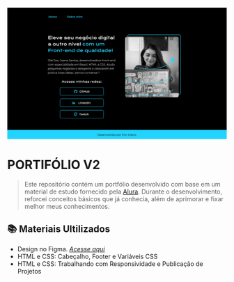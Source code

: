 ![Preview Portfólio V2](https://github.com/ericinacio/cursos-alura-html-css/blob/main/portfolio-v2/assets/portfolio-v2.png)
# PORTIFÓLIO V2
> Este repositório contém um portfólio desenvolvido com base em um material de estudo fornecido pela [Alura](https://www.alura.com.br/). Durante o desenvolvimento, reforcei conceitos básicos que já conhecia, além de aprimorar e fixar melhor meus conhecimentos.

## 📚 Materiais Ultilizados
* Design no Figma. *[Acesse aqui](https://www.figma.com/design/GV8OVGcC8sOH5PbtNYIw0W/Portif%C3%B3lio-v2?node-id=0-1&p=f&t=Tm177q6P85QXOJnx-0)*
* HTML e CSS: Cabeçalho, Footer e Variáveis CSS
* HTML e CSS: Trabalhando com Responsividade e Publicação de Projetos